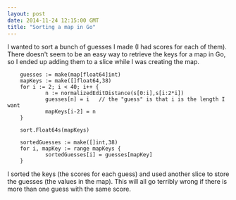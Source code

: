 ```yaml
---
layout: post
date: 2014-11-24 12:15:00 GMT
title: "Sorting a map in Go"
---
```

I wanted to sort a bunch of guesses I made (I had scores for each of them). There doesn't seem to be an easy way to retrieve the keys for a map in Go,
so I ended up adding them to a slice while I was creating the map.

        guesses := make(map[float64]int) 
        mapKeys := make([]float64,38)
        for i := 2; i < 40; i++ {
                n := normalizedEditDistance(s[0:i],s[i:2*i]) 
                guesses[n] = i   // the "guess" is that i is the length I want
                mapKeys[i-2] = n
        }

        sort.Float64s(mapKeys)

        sortedGuesses := make([]int,38)
        for i, mapKey := range mapKeys {
                sortedGuesses[i] = guesses[mapKey]
        }

I sorted the keys (the scores for each guess) and used another slice to store the guesses (the values in the map). This will all go terribly wrong if there is more than one guess with the same score. 